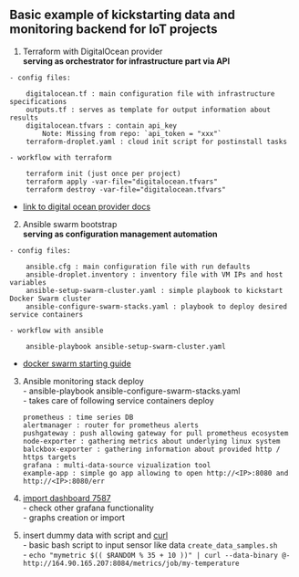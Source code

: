 ## Basic example of kickstarting data and monitoring backend for IoT projects

  1. Terraform with DigitalOcean provider  
    **serving as orchestrator for infrastructure part via API**  
    
    - config files:  
        
        digitalocean.tf : main configuration file with infrastructure specifications  
        outputs.tf : serves as template for output information about results  
        digitalocean.tfvars : contain api_key  
            Note: Missing from repo: `api_token = "xxx"`  
        terraform-droplet.yaml : cloud init script for postinstall tasks  
              
    - workflow with terraform  
       
        terraform init (just once per project)  
        terraform apply -var-file="digitalocean.tfvars"  
        terraform destroy -var-file="digitalocean.tfvars"  
        
  * [link to digital ocean provider docs](https://registry.terraform.io/providers/digitalocean/digitalocean/latest/docs/data-sources/droplet)

  2. Ansible swarm bootstrap  
    **serving as configuration management automation**  
    
    - config files:  
        
        ansible.cfg : main configuration file with run defaults  
        ansible-droplet.inventory : inventory file with VM IPs and host variables  
        ansible-setup-swarm-cluster.yaml : simple playbook to kickstart Docker Swarm cluster  
        ansible-configure-swarm-stacks.yaml : playbook to deploy desired service containers  
        
    - workflow with ansible  
        
        ansible-playbook ansible-setup-swarm-cluster.yaml  
        
  * [docker swarm starting guide](https://docs.docker.com/engine/swarm/swarm-tutorial/)
        

  3. Ansible monitoring stack deploy  
    - ansible-playbook ansible-configure-swarm-stacks.yaml  
    - takes care of following service containers deploy  
        ```
        prometheus : time series DB  
        alertmanager : router for prometheus alerts  
        pushgateway : push allowing gateway for pull prometheus ecosystem  
        node-exporter : gathering metrics about underlying linux system  
        balckbox-exporter : gathering information about provided http / https targets  
        grafana : multi-data-source vizualization tool  
        example-app : simple go app allowing to open http://<IP>:8080 and http://<IP>:8080/err  
        ```

  4. [import dashboard 7587](https://grafana.com/grafana/dashboards/)  
    - check other grafana functionality  
    - graphs creation or import  

  5. insert dummy data with script and [curl](https://github.com/prometheus/pushgateway/blob/master/README.md)  
    - basic bash script to input sensor like data  `create_data_samples.sh`  
    - `echo "mymetric $(( $RANDOM % 35 + 10 ))" | curl --data-binary @- http://164.90.165.207:8084/metrics/job/my-temperature`  
